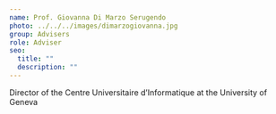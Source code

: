 ```yaml
---
name: Prof. Giovanna Di Marzo Serugendo
photo: ../../../images/dimarzogiovanna.jpg
group: Advisers
role: Adviser
seo:
  title: ""
  description: ""
---
```


Director of the Centre Universitaire d’Informatique at the University of Geneva
